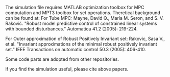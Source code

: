 The simulation file requires MATLAB optimization toolbox for MPC computation and MPT3 toolbox for set operations.
Theretical background can be found at:
For Tube MPC: 
Mayne, David Q., María M. Seron, and S. V. Raković. "Robust model predictive control of constrained linear systems with bounded disturbances." Automatica 41.2 (2005): 219-224.

For Outer approximation of Robust Positively Invariant set:
Rakovic, Sasa V., et al. "Invariant approximations of the minimal robust positively invariant set." IEEE Transactions on automatic control 50.3 (2005): 406-410.

Some code parts are adopted from other repositories.

If you find the simulation useful, please cite above papers.
